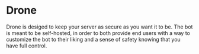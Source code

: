 # Drone
Drone is desiged to keep your server as secure as you want it to be. The bot is meant to be self-hosted, in order to both provide end users with a way to customize the bot to their liking and a sense of safety knowing that you have full control.